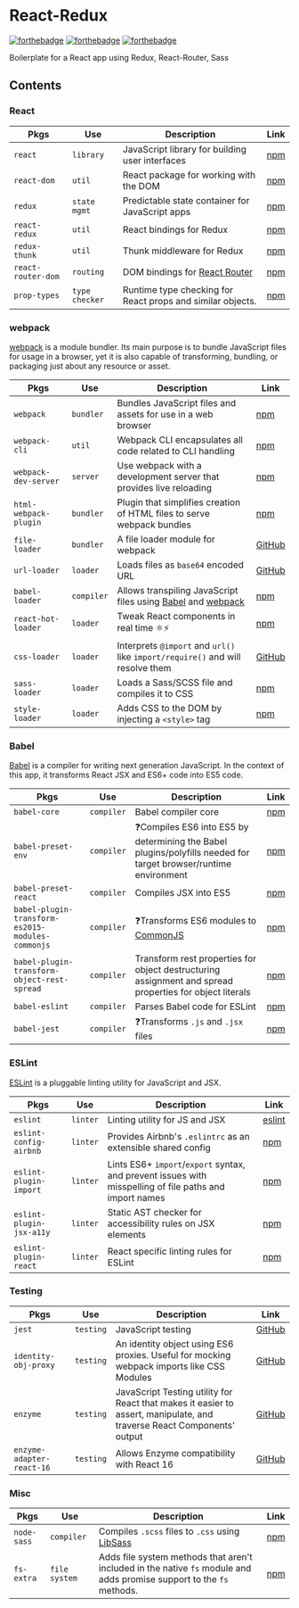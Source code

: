 # React-Redux

[![forthebadge](https://forthebadge.com/images/badges/built-with-swag.svg)](https://forthebadge.com) [![forthebadge](https://forthebadge.com/images/badges/contains-cat-gifs.svg)](https://forthebadge.com) [![forthebadge](https://forthebadge.com/images/badges/60-percent-of-the-time-works-every-time.svg)](https://forthebadge.com)

Boilerplate for a React app using Redux, React-Router, Sass

## Contents

### React

| Pkgs               | Use            | Description                                                             | Link                                                  |
| ------------------ | -------------- | ----------------------------------------------------------------------- | ----------------------------------------------------- |
| `react`            | `library`      | JavaScript library for building user interfaces                         | [npm](https://www.npmjs.com/package/react)            |
| `react-dom`        | `util`         | React package for working with the DOM                                  | [npm](https://www.npmjs.com/package/react-dom)        |
| `redux`            | `state mgmt`   | Predictable state container for JavaScript apps                         | [npm](https://www.npmjs.com/package/redux)            |
| `react-redux`      | `util`         | React bindings for Redux                                                | [npm](https://www.npmjs.com/package/react-redux)      |
| `redux-thunk`      | `util`         | Thunk middleware for Redux                                              | [npm](https://www.npmjs.com/package/redux-thunk)      |
| `react-router-dom` | `routing`      | DOM bindings for [React Router](https://reacttraining.com/react-router) | [npm](https://www.npmjs.com/package/react-router-dom) |
| `prop-types`       | `type checker` | Runtime type checking for React props and similar objects.              | [npm](https://www.npmjs.com/package/prop-types)       |

### webpack

[webpack](https://webpack.js.org/) is a module bundler. Its main purpose is to bundle JavaScript files for usage in a browser, yet it is also capable of transforming, bundling, or packaging just about any resource or asset.

| Pkgs                  | Use        | Description                                                                                                                         | Link                                                     |
| --------------------- | ---------- | ----------------------------------------------------------------------------------------------------------------------------------- | -------------------------------------------------------- |
| `webpack`             | `bundler`  | Bundles JavaScript files and assets for use in a web browser                                                                        | [npm](https://www.npmjs.com/package/webpack)             |
| `webpack-cli`         | `util`     | Webpack CLI encapsulates all code related to CLI handling                                                                           | [npm](https://www.npmjs.com/package/webpack-cli)         |
| `webpack-dev-server`  | `server`   | Use webpack with a development server that provides live reloading                                                                  | [npm](https://www.npmjs.com/package/webpack-dev-server)  |
| `html-webpack-plugin` | `bundler`  | Plugin that simplifies creation of HTML files to serve webpack bundles                                                              | [npm](https://www.npmjs.com/package/html-webpack-plugin) |
| `file-loader`         | `bundler`  | A file loader module for webpack                                                                                                    | [GitHub](https://github.com/webpack-contrib/file-loader) |
| `url-loader`          | `loader`   | Loads files as `base64` encoded URL                                                                                                 | [GitHub](https://github.com/webpack-contrib/url-loader)  |
| `babel-loader`        | `compiler` | Allows transpiling JavaScript files using [Babel](https://github.com/babel/babel) and [webpack](https://github.com/webpack/webpack) | [npm](https://www.npmjs.com/package/babel-loader)        |
| `react-hot-loader`    | `loader`   | Tweak React components in real time ⚛️⚡️                                                                                           | [npm](https://www.npmjs.com/package/react-hot-loader)    |
| `css-loader`          | `loader`   | Interprets `@import` and `url()` like `import/require()` and will resolve them                                                      | [GitHub](https://github.com/webpack-contrib/css-loader)  |
| `sass-loader`         | `loader`   | Loads a Sass/SCSS file and compiles it to CSS                                                                                       | [npm](https://www.npmjs.com/package/sass-loader)         |
| `style-loader`        | `loader`   | Adds CSS to the DOM by injecting a `<style>` tag                                                                                    | [npm](https://www.npmjs.com/package/style-loader)        |

### Babel

[Babel](https://babeljs.io/) is a compiler for writing next generation JavaScript. In the context of this app, it transforms React JSX and ES6+ code into ES5 code.

| Pkgs                                             | Use        | Description                                                                                                      | Link                                                                                |
| ------------------------------------------------ | ---------- | ---------------------------------------------------------------------------------------------------------------- | ----------------------------------------------------------------------------------- |
| `babel-core`                                     | `compiler` | Babel compiler core                                                                                              | [npm](https://www.npmjs.com/package/babel-core)                                     |
| `babel-preset-env`                               | `compiler` | ❓Compiles ES6 into ES5 by determining the Babel plugins/polyfills needed for target browser/runtime environment | [npm](https://www.npmjs.com/package/babel-preset-env)                               |
| `babel-preset-react`                             | `compiler` | Compiles JSX into ES5                                                                                            | [npm](https://www.npmjs.com/package/babel-preset-react)                             |
| `babel-plugin-transform-es2015-modules-commonjs` | `compiler` | ❓Transforms ES6 modules to [CommonJS](http://wiki.commonjs.org/wiki/Modules/1.1)                                | [npm](https://www.npmjs.com/package/babel-plugin-transform-es2015-modules-commonjs) |
| `babel-plugin-transform-object-rest-spread`      | `compiler` | Transform rest properties for object destructuring assignment and spread properties for object literals          | [npm](https://www.npmjs.com/package/babel-plugin-transform-object-rest-spread)      |
| `babel-eslint`                                   | `compiler` | Parses Babel code for ESLint                                                                                     | [npm](https://www.npmjs.com/package/babel-eslint)                                   |
| `babel-jest`                                     | `compiler` | ❓Transforms `.js` and `.jsx` files                                                                              | [npm](https://www.npmjs.com/package/babel-jest)                                     |

### ESLint

[ESLint](https://eslint.org/) is a pluggable linting utility for JavaScript and JSX.

| Pkgs                     | Use      | Description                                                                                             | Link                                                        |
| ------------------------ | -------- | ------------------------------------------------------------------------------------------------------- | ----------------------------------------------------------- |
| `eslint`                 | `linter` | Linting utility for JS and JSX                                                                          | [eslint](https://eslint.org/)                               |
| `eslint-config-airbnb`   | `linter` | Provides Airbnb's `.eslintrc` as an extensible shared config                                            | [npm](https://www.npmjs.com/package/eslint-config-airbnb)   |
| `eslint-plugin-import`   | `linter` | Lints ES6+ `import`/`export` syntax, and prevent issues with misspelling of file paths and import names | [npm](https://www.npmjs.com/package/eslint-plugin-import)   |
| `eslint-plugin-jsx-a11y` | `linter` | Static AST checker for accessibility rules on JSX elements                                              | [npm](https://www.npmjs.com/package/eslint-plugin-jsx-a11y) |
| `eslint-plugin-react`    | `linter` | React specific linting rules for ESLint                                                                 | [npm](https://www.npmjs.com/package/eslint-plugin-react)    |

### Testing

| Pkgs                      | Use       | Description                                                                                                            | Link                                                                                    |
| ------------------------- | --------- | ---------------------------------------------------------------------------------------------------------------------- | --------------------------------------------------------------------------------------- |
| `jest`                    | `testing` | JavaScript testing                                                                                                     | [GitHub](https://facebook.github.io/jest/)                                              |
| `identity-obj-proxy`      | `testing` | An identity object using ES6 proxies. Useful for mocking webpack imports like CSS Modules                              | [GitHub](https://github.com/keyanzhang/identity-obj-proxy)                              |
| `enzyme`                  | `testing` | JavaScript Testing utility for React that makes it easier to assert, manipulate, and traverse React Components' output | [GitHub](https://github.com/airbnb/enzyme)                                              |
| `enzyme-adapter-react-16` | `testing` | Allows Enzyme compatibility with React 16                                                                              | [GitHub](https://github.com/airbnb/enzyme/tree/master/packages/enzyme-adapter-react-16) |

### Misc

| Pkgs        | Use           | Description                                                                                                           | Link                                           |
| ----------- | ------------- | --------------------------------------------------------------------------------------------------------------------- | ---------------------------------------------- |
| `node-sass` | `compiler`    | Compiles `.scss` files to `.css` using [LibSass](https://github.com/sass/libsass)                                     | [npm](https://www.npmjs.com/package/node-sass) |
| `fs-extra`  | `file system` | Adds file system methods that aren't included in the native `fs` module and adds promise support to the `fs` methods. | [npm](https://www.npmjs.com/package/fs-extra)  |
